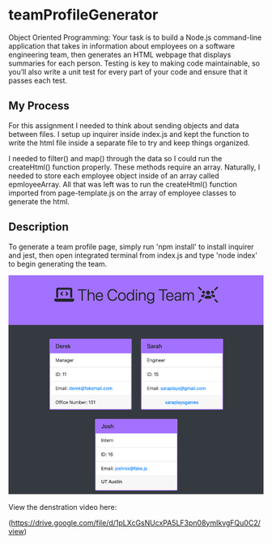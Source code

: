 # teamProfileGenerator
Object Oriented Programming: Your task is to build a Node.js command-line application that takes in information about employees on a software engineering team, then generates an HTML webpage that displays summaries for each person. Testing is key to making code maintainable, so you’ll also write a unit test for every part of your code and ensure that it passes each test.

## My Process

For this assignment I needed to think about sending objects and data between files. I setup up inquirer inside index.js and kept the function to write the html file inside a separate file to try and keep things organized.

I needed to filter() and map() through the data so I could run the createHtml() function properly. These methods require an array. Naturally, I needed to store each employee object inside of an array called epmloyeeArray. All that was left was to run the createHtml() function imported from page-template.js on the array of employee classes to generate the html.

## Description

To generate a team profile page, simply run 'npm install' to install inquirer and jest, then open integrated terminal from index.js and type 'node index' to begin generating the team. 

![Screenshot](./profilePage.png?raw=true)

View the denstration video here:

(https://drive.google.com/file/d/1pLXcGsNUcxPA5LF3pn08ymIkvgFQu0C2/view)
